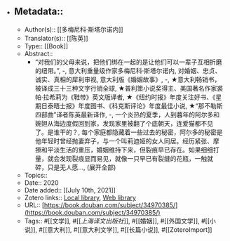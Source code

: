 - ## Metadata::
    - Author(s):: [[多梅尼科·斯塔尔诺内]]
    - Translator(s):: [[陈英]]
    - Type:: [[Book]]
    - Abstract::
        - “对我们的父母来说，把他们绑在一起的是让他们可以一辈子互相折磨的纽带。”, -, 意大利重量级作家多梅尼科·斯塔尔诺内, 对婚姻、忠贞、诚实、真相的犀利审视, 意大利版《婚姻故事》, -, ★意大利畅销书，被译成三十三种文字行销全球, ★普利策小说奖得主、美国著名作家裘帕·拉希莉为《鞋带》英文版译者, ★《纽约时报》年度关注好书、《星期日泰晤士报》年度图书、《科克斯评论》年度最佳小说, ★“那不勒斯四部曲”译者陈英最新译作, -, 一个炎热的夏季，人到暮年的阿尔多和婉妲从海边度假回到家，发现家里被翻了个底朝天，连爱猫都不见了。是谁干的？, 每个家庭都隐藏着一些过去的秘密，阿尔多的秘密是他年轻时曾经抛妻弃子，与一个叫莉迪娅的女人同居。经历紧张、摩擦和平淡生活的重压，婚姻维持下来，但裂痕早已存在。如果细细打量，就会发现裂痕显而易见，就像一只早已有裂缝的花瓶，一触就碎，只是无人愿..., (展开全部)
    - Topics:: 
    - Date:: 2020
    - Date added:: [[July 10th, 2021]]
    - Zotero links:: [Local library](zotero://select/library/items/33476FMN), [Web library](https://www.zotero.org/users/7147715/items/33476FMN)
    - URL:: [https://book.douban.com/subject/34970385/](https://book.douban.com/subject/34970385/)
    - Tags:: #[[文学]], #[[*上海译文出版社*]], #[[婚姻]], #[[外国文学]], #[[小说]], #[[意大利]], #[[意大利文学]], #[[长篇小说]], #[[ZoteroImport]]

